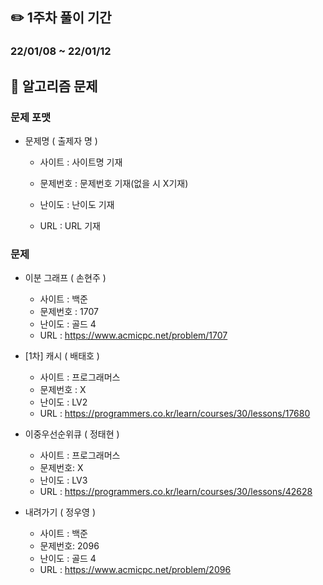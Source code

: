 ## ✏️ 1주차 풀이 기간

### 22/01/08 ~ 22/01/12



## 📒 알고리즘 문제

### 문제 포맷

- 문제명 ( 출제자 명 )

  - 사이트 : 사이트명 기재
  
  - 문제번호 : 문제번호 기재(없을 시 X기재)
  
  - 난이도 : 난이도 기재
  
  - URL : URL 기재
  
    
  

### 문제

- 이분 그래프 ( 손현주 )
  - 사이트 : 백준
  - 문제번호 : 1707
  - 난이도 : 골드 4
  - URL : https://www.acmicpc.net/problem/1707
  
- [1차] 캐시 ( 배태호 )
  - 사이트 : 프로그래머스
  - 문제번호 : X
  - 난이도 : LV2
  - URL : https://programmers.co.kr/learn/courses/30/lessons/17680

- 이중우선순위큐 ( 정태현 )
  - 사이트 : 프로그래머스
  - 문제번호: X
  - 난이도 : LV3
  - URL :  https://programmers.co.kr/learn/courses/30/lessons/42628

- 내려가기 ( 정우영 )
  - 사이트 : 백준
  - 문제번호: 2096
  - 난이도 : 골드 4
  - URL :  https://www.acmicpc.net/problem/2096

